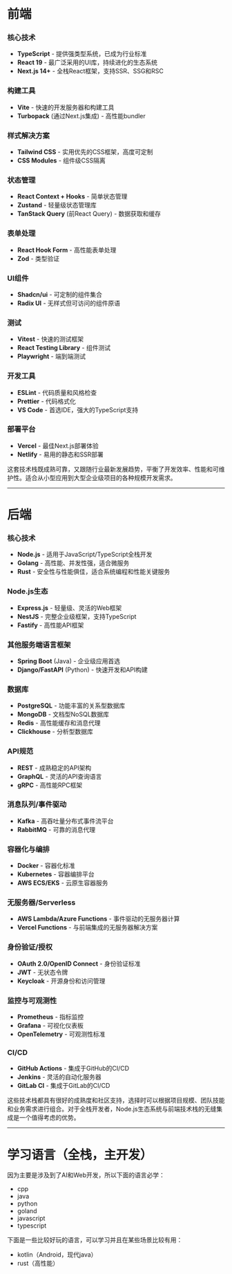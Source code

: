 # 前端

### 核心技术

- **TypeScript** - 提供强类型系统，已成为行业标准
- **React 19** - 最广泛采用的UI库，持续进化的生态系统
- **Next.js 14+** - 全栈React框架，支持SSR、SSG和RSC

### 构建工具

- **Vite** - 快速的开发服务器和构建工具
- **Turbopack** (通过Next.js集成) - 高性能bundler

### 样式解决方案

- **Tailwind CSS** - 实用优先的CSS框架，高度可定制
- **CSS Modules** - 组件级CSS隔离

### 状态管理

- **React Context + Hooks** - 简单状态管理
- **Zustand** - 轻量级状态管理库
- **TanStack Query** (前React Query) - 数据获取和缓存

### 表单处理

- **React Hook Form** - 高性能表单处理
- **Zod** - 类型验证

### UI组件

- **Shadcn/ui** - 可定制的组件集合
- **Radix UI** - 无样式但可访问的组件原语

### 测试

- **Vitest** - 快速的测试框架
- **React Testing Library** - 组件测试
- **Playwright** - 端到端测试

### 开发工具

- **ESLint** - 代码质量和风格检查
- **Prettier** - 代码格式化
- **VS Code** - 首选IDE，强大的TypeScript支持

### 部署平台

- **Vercel** - 最佳Next.js部署体验
- **Netlify** - 易用的静态和SSR部署

这套技术栈既成熟可靠，又跟随行业最新发展趋势，平衡了开发效率、性能和可维护性。适合从小型应用到大型企业级项目的各种规模开发需求。

---
# 后端

### 核心技术

- **Node.js** - 适用于JavaScript/TypeScript全栈开发
- **Golang** - 高性能、并发性强，适合微服务
- **Rust** - 安全性与性能俱佳，适合系统编程和性能关键服务

### Node.js生态

- **Express.js** - 轻量级、灵活的Web框架
- **NestJS** - 完整企业级框架，支持TypeScript
- **Fastify** - 高性能API框架

### 其他服务端语言框架

- **Spring Boot** (Java) - 企业级应用首选
- **Django/FastAPI** (Python) - 快速开发和API构建

### 数据库

- **PostgreSQL** - 功能丰富的关系型数据库
- **MongoDB** - 文档型NoSQL数据库
- **Redis** - 高性能缓存和消息代理
- **Clickhouse** - 分析型数据库

### API规范

- **REST** - 成熟稳定的API架构
- **GraphQL** - 灵活的API查询语言
- **gRPC** - 高性能RPC框架

### 消息队列/事件驱动

- **Kafka** - 高吞吐量分布式事件流平台
- **RabbitMQ** - 可靠的消息代理

### 容器化与编排

- **Docker** - 容器化标准
- **Kubernetes** - 容器编排平台
- **AWS ECS/EKS** - 云原生容器服务

### 无服务器/Serverless

- **AWS Lambda/Azure Functions** - 事件驱动的无服务器计算
- **Vercel Functions** - 与前端集成的无服务器解决方案

### 身份验证/授权

- **OAuth 2.0/OpenID Connect** - 身份验证标准
- **JWT** - 无状态令牌
- **Keycloak** - 开源身份和访问管理

### 监控与可观测性

- **Prometheus** - 指标监控
- **Grafana** - 可视化仪表板
- **OpenTelemetry** - 可观测性标准

### CI/CD

- **GitHub Actions** - 集成于GitHub的CI/CD
- **Jenkins** - 灵活的自动化服务器
- **GitLab CI** - 集成于GitLab的CI/CD

这些技术栈都具有很好的成熟度和社区支持，选择时可以根据项目规模、团队技能和业务需求进行组合。对于全栈开发者，Node.js生态系统与前端技术栈的无缝集成是一个值得考虑的优势。

---

# 学习语言（全栈，主开发）

因为主要是涉及到了AI和Web开发，所以下面的语言必学：

- cpp
- java
- python
- goland
- javascript
- typescript

下面是一些比较好玩的语言，可以学习并且在某些场景比较有用：

- kotlin（Android，现代java）
- rust（高性能）
